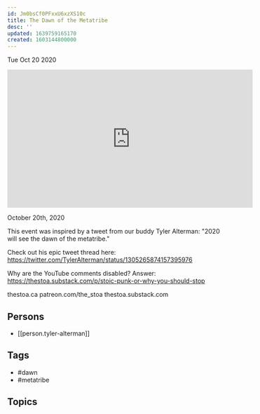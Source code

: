 ```yaml
---
id: Jm0bsCf0PFxxU6xzXS10c
title: The Dawn of the Metatribe
desc: ''
updated: 1639759165170
created: 1603144800000
---
```





Tue Oct 20 2020

<iframe width="560" height="315" src="https://www.youtube.com/embed/4aXvHBIoF0A" title="The Dawn of the Metatribe w/ Tyler Alterman" frameborder="0" allow="accelerometer; autoplay; clipboard-write; encrypted-media; gyroscope; picture-in-picture" allowfullscreen ></iframe>

October 20th, 2020

This event was inspired by a tweet from our buddy Tyler Alterman: "2020 will see the dawn of the metatribe."

Check out his epic tweet thread here: https://twitter.com/TylerAlterman/status/1305265874157395976

Why are the YouTube comments disabled? Answer: https://thestoa.substack.com/p/stoic-punk-or-why-you-should-stop

thestoa.ca
patreon.com/the_stoa
thestoa.substack.com

## Persons

- [[person.tyler-alterman]]

## Tags

- #dawn
- #metatribe

## Topics



